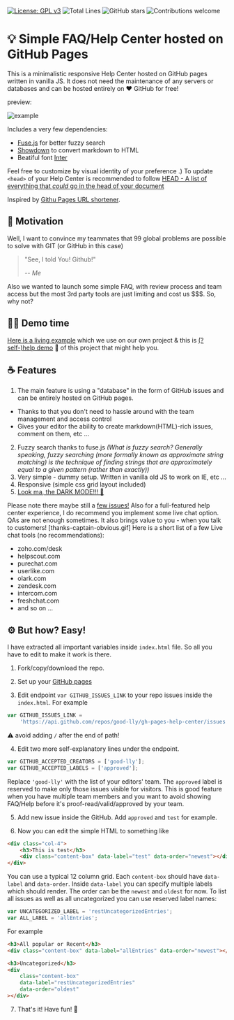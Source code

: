 [![License: GPL v3](https://img.shields.io/badge/License-GPLv3-blue.svg)](https://www.gnu.org/licenses/gpl-3.0)
![Total Lines](https://img.shields.io/tokei/lines/github/good-lly/gh-pages-help-center?color=green)
![GitHub stars](https://img.shields.io/github/stars/good-lly/gh-pages-help-center?style=social)
![Contributions welcome](https://img.shields.io/badge/contributions-welcome-orange.svg)

# 💡 Simple FAQ/Help Center hosted on GitHub Pages

This is a minimalistic responsive Help Center hosted on GitHub pages written in vanilla JS. It does not need the maintenance of any servers or databases and can be hosted entirely on ❤️ GitHub for free!

preview:

![example](https://user-images.githubusercontent.com/1671375/112711444-bf5bcd00-8ec8-11eb-8880-d2a35ef4b48c.gif)

Includes a very few dependencies:

-   [Fuse.js](https://fusejs.io/) for better fuzzy search
-   [Showdown](https://github.com/showdownjs/showdown) to convert
    markdown to HTML
-   Beatiful font [Inter](https://github.com/rsms/inter)

Feel free to customize by visual identity of your preference .)
To update `<head>` of your Help Center is recommended to follow [HEAD - A list of everything that _could_ go in the head of your document ](https://github.com/joshbuchea/HEAD)

Inspired by [Githu Pages URL shortener](https://github.com/nelsontky/gh-pages-url-shortener/).

## 💪 Motivation

Well, I want to convince my teammates that 99 global problems are possible to solve with GIT (or GitHub in this case)

> "See, I told You! Github!"
>
> _-- Me_

Also we wanted to launch some simple FAQ, with review process and team access but the most 3rd party tools are just limiting and cost us $$$. So, why not?

## 👨‍🏫 Demo time

[Here is a living example](sentienhq.com/help/) which we use on our own project & this is [(?self-)help demo](https://good-lly.github.io/gh-pages-help-center/) 🤔 of this project that might help you.

## ☕ Features

1. The main feature is using a "database" in the form of GitHub issues and can be entirely hosted on GitHub pages.

-   Thanks to that you don't need to hassle around with the team management and access control
-   Gives your editor the ability to create markdown(HTML)-rich issues, comment on them, etc ...

2. Fuzzy search thanks to fuse.js _(What is fuzzy search? Generally speaking, fuzzy searching (more formally known as approximate string matching) is the technique of finding strings that are approximately equal to a given pattern (rather than exactly))_
3. Very simple - dummy setup. Written in vanilla old JS to work on IE, etc ...
4. Responsive (simple css grid layout included)
5. [Look ma, the DARK MODE!!! 🌙](https://good-lly.github.io/gh-pages-help-center/index_dark.html)

Please note there maybe still a [few issues!](https://github.com/good-lly/gh-pages-help-center/issues/4) Also for a full-featured help center experience, I do recommend you implement some live chat option. QAs are not enough sometimes. It also brings value to you - when you talk to customers! [thanks-captain-obvious.gif]
Here is a short list of a few Live chat tools (no recommendations):

-   zoho.com/desk
-   helpscout.com
-   purechat.com
-   userlike.com
-   olark.com
-   zendesk.com
-   intercom.com
-   freshchat.com
-   and so on ...

## ⚙️ But how? Easy!

I have extracted all important variables inside `index.html` file. So all you have to edit to make it work is there.

1. Fork/copy/download the repo.

2. Set up your [GitHub pages](https://pages.github.com/)

3. Edit endpoint `var GITHUB_ISSUES_LINK` to your repo issues inside the `index.html`. For example

```javascript
var GITHUB_ISSUES_LINK =
    'https://api.github.com/repos/good-lly/gh-pages-help-center/issues';
```

⚠️ avoid adding `/` after the end of path!

4. Edit two more self-explanatory lines under the endpoint.

```javascript
var GITHUB_ACCEPTED_CREATORS = ['good-lly'];
var GITHUB_ACCEPTED_LABELS = ['approved'];
```

Replace `'good-lly'` with the list of your editors' team. The `approved` label is reserved to make only those issues visible for visitors. This is good feature when you have multiple team members and you want to avoid showing FAQ/Help before it's proof-read/valid/approved by your team.

5. Add new issue inside the GitHub. Add `approved` and `test` for example.

6. Now you can edit the simple HTML to something like

```html
<div class="col-4">
    <h3>This is test</h3>
    <div class="content-box" data-label="test" data-order="newest"></div>
</div>
```

You can use a typical 12 column grid. Each `content-box` should have `data-label` and `data-order`.
Inside `data-label` you can specify multiple labels which should render. The order can be the `newest` and `oldest` for now. To list all issues as well as all uncategorized you can use reserved label names:

```javascript
var UNCATEGORIZED_LABEL = 'restUncategorizedEntries';
var ALL_LABEL = 'allEntries';
```

For example

```html
<h3>All popular or Recent</h3>
<div class="content-box" data-label="allEntries" data-order="newest"></div>

<h3>Uncategorized</h3>
<div
    class="content-box"
    data-label="restUncategorizedEntries"
    data-order="oldest"
></div>
```

7. That's it! Have fun! 🥳
